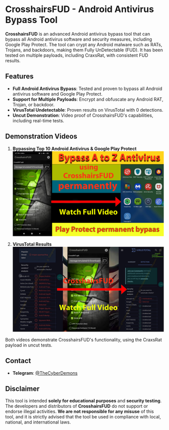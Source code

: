 # CrosshairsFUD - Android Antivirus Bypass Tool

**CrosshairsFUD** is an advanced Android antivirus bypass tool that can bypass all Android antivirus software and security measures, including Google Play Protect. The tool can crypt any Android malware such as RATs, Trojans, and backdoors, making them Fully UnDetectable (FUD). It has been tested on multiple payloads, including CraxsRat, with consistent FUD results.

## Features
- **Full Android Antivirus Bypass**: Tested and proven to bypass all Android antivirus software and Google Play Protect.
- **Support for Multiple Payloads**: Encrypt and obfuscate any Android RAT, Trojan, or backdoor.
- **VirusTotal Undetectable**: Proven results on VirusTotal with 0 detections.
- **Uncut Demonstration**: Video proof of CrosshairsFUD's capabilities, including real-time tests.

## Demonstration Videos

1. **Bypassing Top 10 Android Antivirus & Google Play Protect**  
[![Watch Video](1734454437027.jpg)](https://youtu.be/DnTj5sdRLdI)

2. **VirusTotal Results**  
[![Watch Video](1735033826972.png)](https://youtu.be/Mp6s_apxNW4)


Both videos demonstrate CrosshairsFUD's functionality, using the CraxsRat payload in uncut tests.



## Contact

- **Telegram**: [@TheCyberDemons](https://t.me/TheCyberDemons)


## Disclaimer
This tool is intended **solely for educational purposes** and **security testing**. The developers and distributors of **CrosshairsFUD** do not support or endorse illegal activities. **We are not responsible for any misuse** of this tool, and it is strictly advised that the tool be used in compliance with local, national, and international laws.
